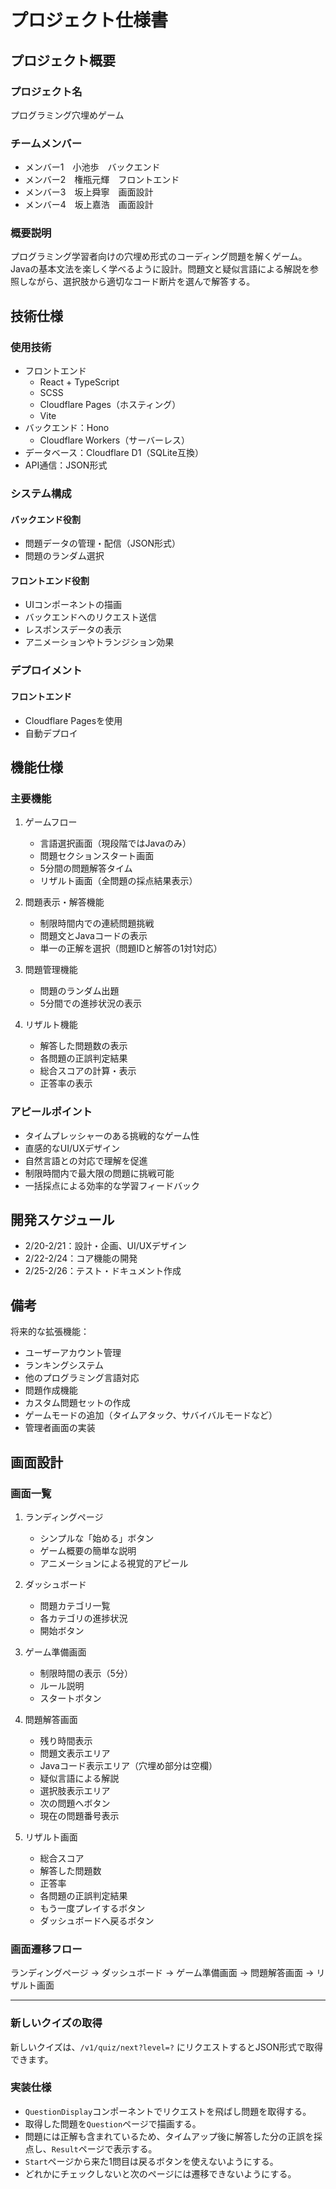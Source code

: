 # プロジェクト仕様書

## プロジェクト概要
### プロジェクト名
プログラミング穴埋めゲーム

### チームメンバー
- メンバー1　小池歩　バックエンド
- メンバー2　権瓶元輝　フロントエンド
- メンバー3　坂上舜寧　画面設計
- メンバー4　坂上嘉浩　画面設計
<!-- - メンバー5（役割） -->

### 概要説明
プログラミング学習者向けの穴埋め形式のコーディング問題を解くゲーム。Javaの基本文法を楽しく学べるように設計。問題文と疑似言語による解説を参照しながら、選択肢から適切なコード断片を選んで解答する。

## 技術仕様
### 使用技術
- フロントエンド
  - React + TypeScript
  - SCSS
  - Cloudflare Pages（ホスティング）
  - Vite
- バックエンド：Hono
  - Cloudflare Workers（サーバーレス）
- データベース：Cloudflare D1（SQLite互換）
- API通信：JSON形式

### システム構成
#### バックエンド役割
- 問題データの管理・配信（JSON形式）
- 問題のランダム選択

#### フロントエンド役割
- UIコンポーネントの描画
- バックエンドへのリクエスト送信
- レスポンスデータの表示
- アニメーションやトランジション効果

### デプロイメント
#### フロントエンド
- Cloudflare Pagesを使用
- 自動デプロイ

## 機能仕様
### 主要機能
1. ゲームフロー
   - 言語選択画面（現段階ではJavaのみ）
   - 問題セクションスタート画面
   - 5分間の問題解答タイム
   - リザルト画面（全問題の採点結果表示）

2. 問題表示・解答機能
   - 制限時間内での連続問題挑戦
   - 問題文とJavaコードの表示
   - 単一の正解を選択（問題IDと解答の1対1対応）

3. 問題管理機能
   - 問題のランダム出題
   - 5分間での進捗状況の表示

4. リザルト機能
   - 解答した問題数の表示
   - 各問題の正誤判定結果
   - 総合スコアの計算・表示
   - 正答率の表示

### アピールポイント
- タイムプレッシャーのある挑戦的なゲーム性
- 直感的なUI/UXデザイン
- 自然言語との対応で理解を促進
- 制限時間内で最大限の問題に挑戦可能
- 一括採点による効率的な学習フィードバック

## 開発スケジュール
- 2/20-2/21：設計・企画、UI/UXデザイン
- 2/22-2/24：コア機能の開発
- 2/25-2/26：テスト・ドキュメント作成

## 備考
将来的な拡張機能：
- ユーザーアカウント管理
- ランキングシステム
- 他のプログラミング言語対応
- 問題作成機能
- カスタム問題セットの作成
- ゲームモードの追加（タイムアタック、サバイバルモードなど）
- 管理者画面の実装

## 画面設計
### 画面一覧
1. ランディングページ
   - シンプルな「始める」ボタン
   - ゲーム概要の簡単な説明
   - アニメーションによる視覚的アピール

2. ダッシュボード
   - 問題カテゴリ一覧
   - 各カテゴリの進捗状況
   - 開始ボタン

3. ゲーム準備画面
   - 制限時間の表示（5分）
   - ルール説明
   - スタートボタン

4. 問題解答画面
   - 残り時間表示
   - 問題文表示エリア
   - Javaコード表示エリア（穴埋め部分は空欄）
   - 疑似言語による解説
   - 選択肢表示エリア
   - 次の問題へボタン
   - 現在の問題番号表示

5. リザルト画面
   - 総合スコア
   - 解答した問題数
   - 正答率
   - 各問題の正誤判定結果
   - もう一度プレイするボタン
   - ダッシュボードへ戻るボタン

### 画面遷移フロー
ランディングページ → ダッシュボード → ゲーム準備画面 → 問題解答画面 → リザルト画面
****

### 新しいクイズの取得
新しいクイズは、`/v1/quiz/next?level=?` にリクエストするとJSON形式で取得できます。

### 実装仕様
- `QuestionDisplay`コンポーネントでリクエストを飛ばし問題を取得する。
- 取得した問題を`Question`ページで描画する。
- 問題には正解も含まれているため、タイムアップ後に解答した分の正誤を採点し、`Result`ページで表示する。
- `Start`ページから来た1問目は戻るボタンを使えないようにする。
- どれかにチェックしないと次のページには遷移できないようにする。
